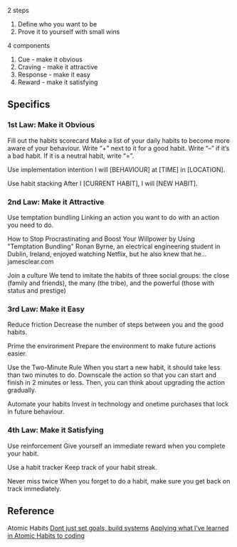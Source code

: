 
2 steps
1. Define who you want to be
2. Prove it to yourself with small wins

4 components
1. Cue - make it obvious
2. Craving - make it attractive
3. Response - make it easy
4. Reward - make it satisfying

## Specifics
### 1st Law: Make it Obvious

Fill out the habits scorecard
Make a list of your daily habits to become more aware of your behaviour. Write “+” next to it for a good habit. Write “–” if it’s a bad habit. If it is a neutral habit, write “=”.

Use implementation intention
I will [BEHAVIOUR] at [TIME] in [LOCATION].

Use habit stacking
After I [CURRENT HABIT], I will [NEW HABIT].

### 2nd Law: Make it Attractive

Use temptation bundling
Linking an action you want to do with an action you need to do.

How to Stop Procrastinating and Boost Your Willpower by Using "Temptation Bundling"
Ronan Byrne, an electrical engineering student in Dublin, Ireland, enjoyed watching Netflix, but he also knew that he…
jamesclear.com

Join a culture
We tend to imitate the habits of three social groups: the close (family and friends), the many (the tribe), and the powerful (those with status and prestige)

### 3rd Law: Make it Easy

Reduce friction
Decrease the number of steps between you and the good habits.

Prime the environment
Prepare the environment to make future actions easier.

Use the Two-Minute Rule
When you start a new habit, it should take less than two minutes to do.
Downscale the action so that you can start and finish in 2 minutes or less. Then, you can think about upgrading the action gradually.

Automate your habits
Invest in technology and onetime purchases that lock in future behaviour.

### 4th Law: Make it Satisfying

Use reinforcement
Give yourself an immediate reward when you complete your habit.

Use a habit tracker
Keep track of your habit streak.

Never miss twice
When you forget to do a habit, make sure you get back on track immediately.

## Reference
Atomic Habits
[Dont just set goals, build systems](https://medium.com/swlh/dont-just-set-goals-build-systems-8158ac541df)
[Applying what I’ve learned in Atomic Habits to coding](https://levelup.gitconnected.com/applying-what-ive-learnt-in-atomic-habits-into-coding-cb268137ea35)